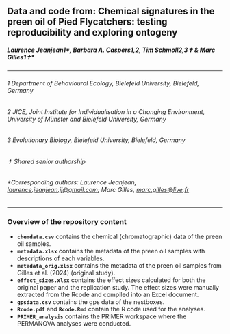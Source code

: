 ## Data and code from: Chemical signatures in the preen oil of Pied Flycatchers: testing reproducibility and exploring ontogeny
##### Laurence Jeanjean1*, Barbara A. Caspers1,2, Tim Schmoll2,3✝ & Marc Gilles1✝*

***

###### 1 Department of Behavioural Ecology, Bielefeld University, Bielefeld, Germany
###### 2 JICE, Joint Institute for Individualisation in a Changing Environment, University of Münster and Bielefeld University, Germany
###### 3 Evolutionary Biology, Bielefeld University, Bielefeld, Germany
###### ✝ Shared senior authorship
###### *Corresponding authors: Laurence Jeanjean, laurence.jeanjean.jj@gmail.com; Marc Gilles, marc.gilles@live.fr

***

### Overview of the repository content

* **`chemdata.csv`** contains the chemical (chromatographic) data of the preen oil samples.
* **`metadata.xlsx`** contains the metadata of the preen oil samples with descriptions of each variables.
* **`metadata_orig.xlsx`** contains the metadata of the preen oil samples from Gilles et al. (2024) (original study).
* **`effect_sizes.xlsx`** contains the effect sizes calculated for both the original paper and the replication study. The effect sizes were manually extracted from the Rcode and compiled into an Excel document.
* **`gpsdata.csv`** contains the gps data of the nestboxes. 
* **`Rcode.pdf`** and **`Rcode.Rmd`** contain the R code used for the analyses.
* **`PRIMER_analysis`** contains the PRIMER workspace where the PERMANOVA analyses were conducted.
